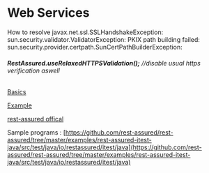 # Web Services

How to resolve javax.net.ssl.SSLHandshakeException: sun.security.validator.ValidatorException: PKIX path building failed: sun.security.provider.certpath.SunCertPathBuilderException: 

###### **RestAssured.useRelaxedHTTPSValidation();**      //disable usual https verification aswell 

[Basics](https://www.hascode.com/2011/10/testing-restful-web-services-made-easy-using-the-rest-assured-framework/)

[Example](https://medium.com/gradeup/rest-api-testing-using-rest-assured-56a6cf772ca3)

[rest-assured offical](https://github.com/rest-assured/rest-assured/wiki/usage)

Sample programs :
[https://github.com/rest-assured/rest-assured/tree/master/examples/rest-assured-itest-java/src/test/java/io/restassured/itest/java](https://github.com/rest-assured/rest-assured/tree/master/examples/rest-assured-itest-java/src/test/java/io/restassured/itest/java)

